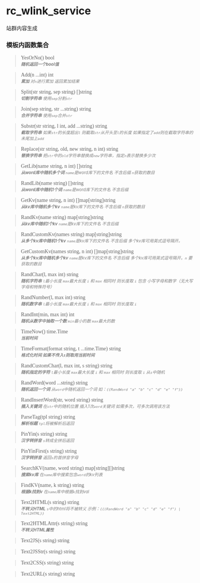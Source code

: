 # rc_wlink_service
站群内容生成

### 模板内函数集合

> <span style="font-family: serif;">YesOrNo() bool</span><br/>
> <i style="color:gray; font-size: 80%"><b>随机返回一个bool值</b></i>

> <span style="font-family: serif;">Add(n ...int) int</span><br/>
> <i style="color:gray; font-size: 80%"><b>累加</b> 对`n`进行累加 返回累加结果</i>

> <span style="font-family: serif;">Split(str string, sep string) []string</span><br/>
> <i style="color:gray; font-size: 80%"><b>切割字符串</b> 使用`sep`分割`str`</i>

> <span style="font-family: serif;">Join(sep string, str ...string) string</span><br/>
> <i style="color:gray; font-size: 80%"><b>合并字符串</b> 使用`sep`合并`str`</i>

> <span style="font-family: serif;">Substr(str string, l int, add ...string) string</span><br/>
> <i style="color:gray; font-size: 80%"><b>截取字符串</b> 如果`str`的长度超出`l` 则截取`str`从开头至`l`的长度 如果指定了`add`则在截取字符串的未尾加上`add`</i>

> <span style="font-family: serif;">Replace(str string, old, new string, n int) string</span><br/>
> <i style="color:gray; font-size: 80%"><b>替换字符串</b> 把`str`中的`old`字符串替换成`new`字符串，指定`n`表示替换多少次</i>

> <span style="font-family: serif;">GetLib(name string, n int) []string</span><br/>
> <i style="color:gray; font-size: 80%"><b>从word库中随机多个词</b> `name`是word库下的文件名 不含后缀 `n`获取的数目</i>

> <span style="font-family: serif;">RandLib(name string) []string</span><br/>
> <i style="color:gray; font-size: 80%"><b>从word库中随机1个词</b> `name`是word库下的文件名 不含后缀</i>

> <span style="font-family: serif;">GetKv(name string, n int) []map[string]string</span><br/>
> <i style="color:gray; font-size: 80%"><b>从kv库中随机多个kv</b> `name`是kv库下的文件名 不含后缀 `n`获取的数目</i>

> <span style="font-family: serif;">RandKv(name string) map[string]string</span><br/>
> <i style="color:gray; font-size: 80%"><b>从kv库中随机1个kv</b> `name`是kv库下的文件名 不含后缀</i>

> <span style="font-family: serif;">RandCustomKv(names string) map[string]string</span><br/>
> <i style="color:gray; font-size: 80%"><b>从多个kv库中随机1个kv</b> `name`是kv库下的文件名 不含后缀 多个kv库可用英式逗号隔开。</i>

> <span style="font-family: serif;">GetCustomKv(names string, n int) []map[string]string</span><br/>
> <i style="color:gray; font-size: 80%"><b>从多个kv库中随机多个kv</b> `name`是kv库下的文件名 不含后缀 多个kv库可用英式逗号隔开。`n` 要获取的数目</i>

> <span style="font-family: serif;">RandChar(l, max int) string</span><br/>
> <i style="color:gray; font-size: 80%"><b>随机字符串</b> `l`最小长度 `max`最大长度 `i` 和 `max` 相同时 则长度取 `i` 包含 小写字母和数字（无大写字母和特殊符号）</i>

> <span style="font-family: serif;">RandNumber(l, max int) string</span><br/>
> <i style="color:gray; font-size: 80%"><b>随机数字串</b> `l`最小长度 `max`最大长度 `i` 和 `max` 相同时 则长度取 `i`</i>

> <span style="font-family: serif;">RandInt(min, max int) int</span><br/>
> <i style="color:gray; font-size: 80%"><b>随机从数字中抽取一个数</b> `min`最小的数 `max`最大的数</i>

> <span style="font-family: serif;">TimeNow() time.Time</span><br/>
> <i style="color:gray; font-size: 80%"><b>当前时间</b></i>

> <span style="font-family: serif;">TimeFormat(format string, t ...time.Time) string</span><br/>
> <i style="color:gray; font-size: 80%"><b>格式化时间 如果不传入`t`则取用当前时间</b></i>

> <span style="font-family: serif;">RandCustomChar(l, max int, s string) string</span><br/>
> <i style="color:gray; font-size: 80%"><b>随机指定的字符</b> `l`最小长度 `max`最大长度 `i` 和 `max` 相同时 则长度取 `i` 从`s`中随机</i>

> <span style="font-family: serif;">RandWord(word ...string) string</span><br/>
> <i style="color:gray; font-size: 80%"><b>随机返回一个词</b> 从`word`中随机返回一个词 如：`{{RandWord "a" "b" "c" "d" "e" "f"}}`</i>

> <span style="font-family: serif;">RandInsertWord(str, word string) string</span><br/>
> <i style="color:gray; font-size: 80%"><b>插入关键词</b> 在`str`中的随机位置 插入1次`word`关键词 如需多次，可多次调用该方法</i>

> <span style="font-family: serif;">ParseTag(tpl string) string</span><br/>
> <i style="color:gray; font-size: 80%"><b>解析标题</b> `tpl`将被解析后返回</i>

> <span style="font-family: serif;">PinYin(s string) string</span><br/>
> <i style="color:gray; font-size: 80%"><b>汉字转拼音</b> `s`转成全拼后返回</i>

> <span style="font-family: serif;">PinYinFirst(s string) string</span><br/>
> <i style="color:gray; font-size: 80%"><b>汉字转拼音</b> 返回`s`的首拼音字母</i>

> <span style="font-family: serif;">SearchKV(name, word string) map[string][]string</span><br/>
> <i style="color:gray; font-size: 80%"><b>搜索kv库</b> 在`name`库中搜索包含`word`的kv列表</i>

> <span style="font-family: serif;">FindKV(name, k string) string</span><br/>
> <i style="color:gray; font-size: 80%"><b>根据k找到v</b> 在`name`库中根据`k`找到val</i>

> <span style="font-family: serif;">Text2HTML(s string) string</span><br/>
> <i style="color:gray; font-size: 80%"><b>不转义HTML</b> `s`中的html将不被转义 示例：`{{(RandWord "a" "b" "c" "d" "e" "f") | Text2HTML}}`</i>

> <span style="font-family: serif;">Text2HTMLAttr(s string) string</span><br/>
> <i style="color:gray; font-size: 80%"><b>不转义HTML属性</b></i>

> <span style="font-family: serif;">Text2JS(s string) string</span><br/>
> <i style="color:gray; font-size: 80%"></i>

> <span style="font-family: serif;">Text2JSStr(s string) string</span><br/>
> <i style="color:gray; font-size: 80%"></i>

> <span style="font-family: serif;">Text2CSS(s string) string</span><br/>
> <i style="color:gray; font-size: 80%"></i>

> <span style="font-family: serif;">Text2URL(s string) string</span><br/>
> <i style="color:gray; font-size: 80%"></i>